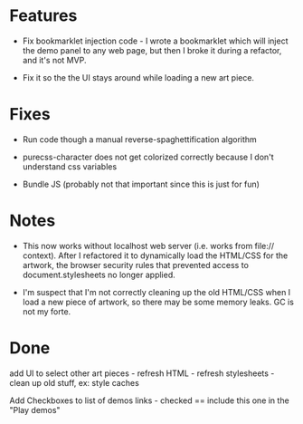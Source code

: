 # Features

* Fix bookmarklet injection code - I wrote a bookmarklet which will inject the demo panel to any
web page, but then I broke it during a refactor, and it's not MVP.

* Fix it so the the UI stays around while loading a new art piece. 

# Fixes 

* Run code though a manual reverse-spaghettification algorithm

* purecss-character does not get colorized correctly because I don't understand css variables

* Bundle JS (probably not that important since this is just for fun)

# Notes

* This now works without localhost web server (i.e. works from file:// context). After I refactored it to dynamically load the HTML/CSS for the artwork, the browser security rules that prevented access to document.stylesheets no longer applied.

* I'm suspect that I'm not correctly cleaning up the old HTML/CSS when I load a new piece of artwork, so there may be some memory leaks. GC is not my forte.

# Done

add UI to select other art pieces
    - refresh HTML
    - refresh stylesheets
    - clean up old stuff, ex: style caches

Add Checkboxes to list of demos links - checked == include this one in the "Play demos"
